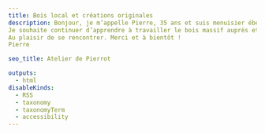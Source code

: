 ```yaml
---
title: Bois local et créations originales
description: Bonjour, je m’appelle Pierre, 35 ans et suis menuisier ébéniste depuis peu. 
Je souhaite continuer d’apprendre à travailler le bois massif auprès et développer ma passion pour le savoir-faire des charrons.
Au plaisir de se rencontrer. Merci et à bientôt !
Pierre

seo_title: Atelier de Pierrot

outputs:
  - html
disableKinds:
  - RSS
  - taxonomy
  - taxonomyTerm
  - accessibility
---
```

